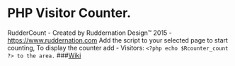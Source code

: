 # PHP Visitor Counter.
RudderCount - Created by Ruddernation Design™ 2015 - https://www.ruddernation.com
Add the script to your selected page to start counting,
To display the counter add - Visitors: `<?php echo $Rcounter_count ?> to the area.`
###<a href="https://github.com/Ruddernation-Designs/ruddernation-designs.github.io/wiki" target="_blank">Wiki</a>
